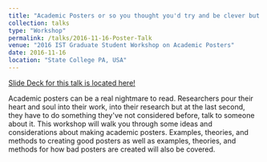 ```yaml
---
title: "Academic Posters or so you thought you'd try and be clever but ended up using every word in your paper to make a very tiny maze on a very bvig piece of paper and now all you can do is stand there awkwardly while people take a look and scramble away or try to solve the maze instead of figuring out what your paper is about. Why are you still reading?"
collection: talks
type: "Workshop"
permalink: /talks/2016-11-16-Poster-Talk
venue: "2016 IST Graduate Student Workshop on Academic Posters"
date: 2016-11-16
location: "State College PA, USA"
---
```


[Slide Deck for this talk is located here!](https://docs.google.com/presentation/d/17N5jxwaI66clZumZLhusdEgx5JO7XV4WvCNQxZ5iFAA/edit?usp=sharing)

Academic posters can be a real nightmare to read. Researchers pour their heart and soul into their work, into their research but at the last second, they have to do something they've not considered before, talk to someone about it. This workshop will walk you through some ideas and considerations about making academic posters. Examples, theories, and methods to creating good posters as well as examples, theories, and methods for how bad posters are created will also be covered. 
